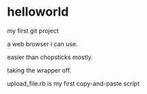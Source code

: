 helloworld
==========

my first git project

a web browser i can use.

easier than chopsticks mostly.

taking the wrapper off.

upload_file.rb is my first copy-and-paste script

